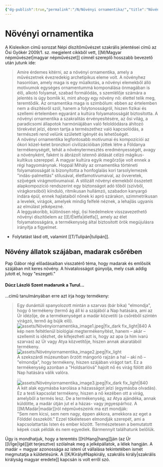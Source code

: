 ```yaml
---
{"dg-publish":true,"permalink":"/N/Növényi ornamentika/","title":"Növényi ornamentika","created":"2024-05-14T12:19","updated":"2025-09-24T13:55"}
---
```



# Növényi ornamentika

A Kislexikon című sorozat Népi díszítőművészet szakrális jelentései című az Ősi Gyökér 2009/1. sz. megjelent cikkből vett, [[M/Magyar népművészet\|magyar népművészet]] címnél szereplő hosszabb bevezető után jutunk ide:  
> Amire érdemes kitérni, az a növényi ornamentika, amely a művészetnek évezredekig archetipikus eleme volt. A növényhez hasonlóan, amely maga is egy műalkotás, a növényi elemekből álló motívumok egységes ornamentummá komponálása önmagában is élő, alkotó folyamat, szabad formálódás, s szemlélője számára a jelentés is úgy bomlik ki, mint ahogy egy növény nő: élettel telik meg, teremtődik. Az ornamentika maga is szimbólum: ebben az értelemben nem a díszítésről szól, hanem a folytonosságról, hiszen fizikai és szellemi értelemben egyaránt a kultúra folyamatosságát biztosította. A növényi ornamentika a szakralitás érvényesítésére, az ősi világ, a paradicsomi állapotok harmóniájában való feloldódásra áhítozó törekvést jelzi, ébren tartja a természethez való kapcsolódás, a természeti rend velünk született igényét és lehetőségét.  
> A növényi ornamentika legfontosabb motívumai és kompozíciói az ókori közel-kelet bronzkori civilizációiban jöttek létre a Földanya termékenységét, tehát a növénytermesztés eredményességét, avagy a növényként, faként is ábrázolt istennő áldását célzó mágikus-kultikus szereppel. A magyar kultúra egyik megőrzője volt ennek a régi hagyománynak. Hoppál Mihály az ornamentika történeti folyamatosságát is bizonyította a honfoglalás kori tarsolylemezek "indás-palmettás" stílusával, életfamotívumaival, az övveretek, szíjvégek virágmotívumaival. A stilizált növényi elemekből összetett alapkompozíció rendszerint egy biztonságot adó tőből (szívből, virágkorsóból) kiinduló, ritmikusan hullámzó, szabadon kanyargó indára épül, ennek hajlataiból nőnek ki apró szárakon, szimmetrikusan a levelek, virágok, amelyek mindig felfelé néznek, a lehajlás ugyanis az elmúlást jelképezné.  
> A leggyakoribb, különösen régi, ősi hiedelmekre visszavezethető növényi díszítőelem az [[E/Életfa\|életfa]], amely az élet folyamatosságára, a termékenység által biztosított örök megújulásra irányítja a figyelmet.  
- Folytatást lásd ott, valamint [[T/Tulipán\|tulipán]]. 

## Növény állatok szájában, madarak csőrében

Pap Gábor régi előadásaiban visszatérő téma, hogy madarak és emlősök szájában mit keres növény. A hivatalosságot gúnyolja, mely csak addig jutott el, hogy "eszegeti."  
#### Dúcz László Szent madarunk a Turul...  

...című tanulmányában erre azt írja hogy termékeny:  
> Egy dunántúli spanyolozott mintán a szarvas (bár bika) "elmondja", hogy ő termékeny (termő ág áll ki a szájából a Nap hatására, ami az Úr idézője, de a termékenységet a madár közvetíti (a csőréből szintén virágzó, termő ág bújik elő).  
> ![assets/Növényiornamentika_image1.jpeg|fix_dark fix_light|840](/img/user/N/assets/N%C3%B6v%C3%A9nyiornamentika_image1.jpeg)
A kép nem feltétlenül biológiai megtermékenyítést, hanem – akár – szellemit is idézhet, de kifejezheti azt is, hogy az apa (a hím ivarú szarvas) az Úr vagy Atya közvetítője, hiszen annak akaratából termékeny.  
> ![assets/Növényiornamentika_image2.jpeg|fix_light](/img/user/N/assets/N%C3%B6v%C3%A9nyiornamentika_image2.jpeg)  
> A szekszárdi múzeumban őrzött mángorló rajzán a hal – aki nő – "elmondja", hogy termékeny, hiszen szájában virágot tart. Ez a termékenység azonban a "Holdsarlóvá" hajolt nő és virág fölött álló Nap hatására válik valóra.  
> ...  
> ![assets/Növényiornamentika_image3.jpeg|fix_dark fix_light|840](/img/user/N/assets/N%C3%B6v%C3%A9nyiornamentika_image3.jpeg)  
> A két alak egymásba karolása a házasságot jelzi (egymásba olvadás). Ez a testi kapcsolat termékeny, hiszen a nő kezében ott a virág, amelyből a termés lesz. De a termékenység, az Atya ajándéka, annak küldötte, a madár útján jut el a házas- vagy jegyespárhoz. A [[M/Madár\|madár]]ról népművészeink ma ezt mondják:  
> "Sem nem kicsi, sem nem nagy, éppen akkora, amekkora az eget a Földdel összeköti." Ezzel tökéletesen elmondják szerepét, ami a kapcsolattartás Isten és ember között. Természetesen a bemutatott képek csak példák és nem egyediek. Bármennyit találhatunk belőlük.  

Úgy is mondhatjuk, hogy a teremtés [[H/Hang\|hang]]ján (az Úr [[I/Ige\|Igé]]jét terjesztve) szólalnak meg a jelképállatok, a lélek hangján. A madár = magyar azonossága az isteni út vállalása tekintetében ismét megmutatja a küldetésünk. A [[K/Király#Napkirály, szakrális király\|szakrális királyság magyar eredete]] kapcsán is volt erről szó.  